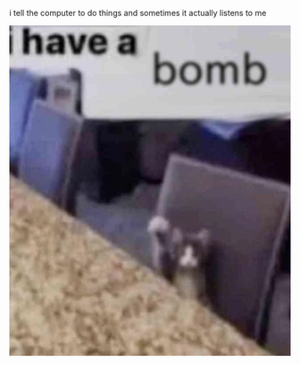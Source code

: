 i tell the computer to do things and sometimes it actually listens to me
<!--START_SECTION:update_image-->
<img src=https://raw.githubusercontent.com/sneakykestrel/sneakykestrel/main/.github/images/i-have-a-bomb.jpg height="" width="" align=left alt=kitty />
<!--END_SECTION:update_image-->

